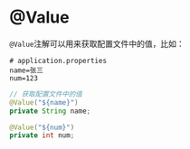 # @Value

`@Value`注解可以用来获取配置文件中的值，比如：

```properties
# application.properties
name=张三
num=123
```

```java
// 获取配置文件中的值
@Value("${name}")
private String name;

@Value("${num}")
private int num;
```

